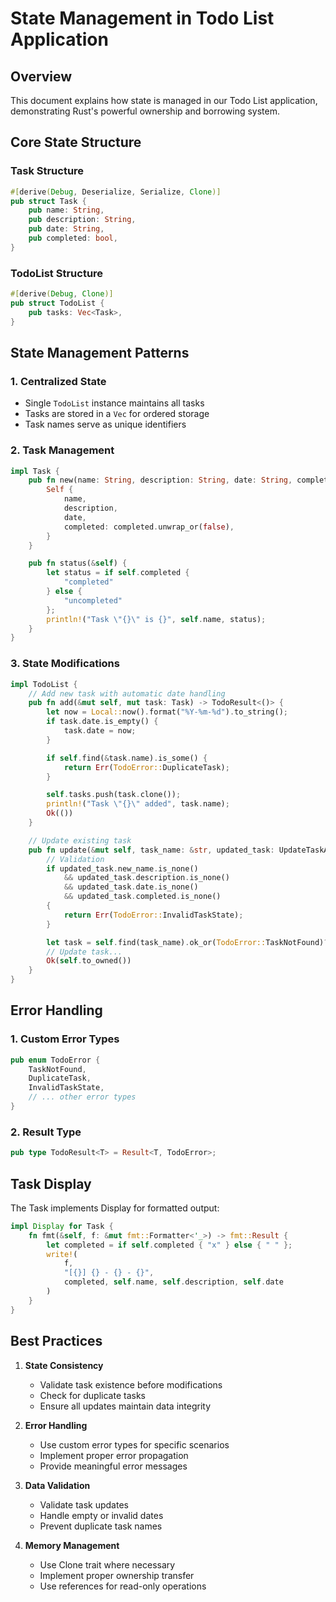 # State Management in Todo List Application

## Overview

This document explains how state is managed in our Todo List application, demonstrating Rust's powerful ownership and borrowing system.

## Core State Structure

### Task Structure
```rust
#[derive(Debug, Deserialize, Serialize, Clone)]
pub struct Task {
    pub name: String,
    pub description: String,
    pub date: String,
    pub completed: bool,
}
```

### TodoList Structure
```rust
#[derive(Debug, Clone)]
pub struct TodoList {
    pub tasks: Vec<Task>,
}
```

## State Management Patterns

### 1. Centralized State
- Single `TodoList` instance maintains all tasks
- Tasks are stored in a `Vec` for ordered storage
- Task names serve as unique identifiers

### 2. Task Management
```rust
impl Task {
    pub fn new(name: String, description: String, date: String, completed: Option<bool>) -> Self {
        Self {
            name,
            description,
            date,
            completed: completed.unwrap_or(false),
        }
    }

    pub fn status(&self) {
        let status = if self.completed {
            "completed"
        } else {
            "uncompleted"
        };
        println!("Task \"{}\" is {}", self.name, status);
    }
}
```

### 3. State Modifications
```rust
impl TodoList {
    // Add new task with automatic date handling
    pub fn add(&mut self, mut task: Task) -> TodoResult<()> {
        let now = Local::now().format("%Y-%m-%d").to_string();
        if task.date.is_empty() {
            task.date = now;
        }

        if self.find(&task.name).is_some() {
            return Err(TodoError::DuplicateTask);
        }

        self.tasks.push(task.clone());
        println!("Task \"{}\" added", task.name);
        Ok(())
    }

    // Update existing task
    pub fn update(&mut self, task_name: &str, updated_task: UpdateTaskArgs) -> TodoResult<Self> {
        // Validation
        if updated_task.new_name.is_none()
            && updated_task.description.is_none()
            && updated_task.date.is_none()
            && updated_task.completed.is_none()
        {
            return Err(TodoError::InvalidTaskState);
        }

        let task = self.find(task_name).ok_or(TodoError::TaskNotFound)?;
        // Update task...
        Ok(self.to_owned())
    }
}
```

## Error Handling

### 1. Custom Error Types
```rust
pub enum TodoError {
    TaskNotFound,
    DuplicateTask,
    InvalidTaskState,
    // ... other error types
}
```

### 2. Result Type
```rust
pub type TodoResult<T> = Result<T, TodoError>;
```

## Task Display

The Task implements Display for formatted output:
```rust
impl Display for Task {
    fn fmt(&self, f: &mut fmt::Formatter<'_>) -> fmt::Result {
        let completed = if self.completed { "x" } else { " " };
        write!(
            f,
            "[{}] {} - {} - {}",
            completed, self.name, self.description, self.date
        )
    }
}
```

## Best Practices

1. **State Consistency**
   - Validate task existence before modifications
   - Check for duplicate tasks
   - Ensure all updates maintain data integrity

2. **Error Handling**
   - Use custom error types for specific scenarios
   - Implement proper error propagation
   - Provide meaningful error messages

3. **Data Validation**
   - Validate task updates
   - Handle empty or invalid dates
   - Prevent duplicate task names

4. **Memory Management**
   - Use Clone trait where necessary
   - Implement proper ownership transfer
   - Use references for read-only operations
